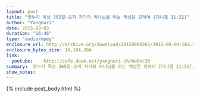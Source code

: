 ```yaml
---
layout: post
title: "양누리 묵상 365일-오직 자기의 하나님을 아는 백성은 강하여 [다니엘 11:32]"
author: "Yangnuri"
date: 2015-08-03
duration: "16:46"
type: "audio/mpeg"
enclosure_url: http://archive.org/download/20150804365/2015-08-04-365.mp3
enclosure_bytes_size: 16,104,384    
link:
  youtube:    http://cafe.daum.net/yangnuri-ch/Ww8v/38
summary:  양누리 묵상 365일-오직 자기의 하나님을 아는 백성은 강하여 [다니엘 11:32].mp3
show_notes:
---
```


{% include post_body.html %}
